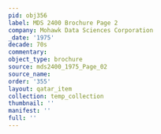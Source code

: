 ```yaml
---
pid: obj356
label: MDS 2400 Brochure Page 2
company: Mohawk Data Sciences Corporation
_date: '1975'
decade: 70s
commentary: 
object_type: brochure
source: mds2400_1975_Page_02
source_name: 
order: '355'
layout: qatar_item
collection: temp_collection
thumbnail: ''
manifest: ''
full: ''
---
```

